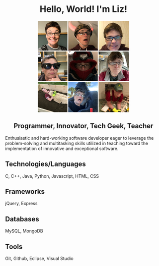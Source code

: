 <!--
**elaverty/elaverty** is a ✨ _special_ ✨ repository because its `README.md` (this file) appears on your GitHub profile.
-->

<h1 align="center">Hello, World!  I'm Liz!</h1>

<p align="center">
  <img src = "https://github.com/elaverty/elaverty/blob/main/images/lizGrid.jpeg" width = "300" height = "300" align = "center">
  <h2 align="center">Programmer, Innovator, Tech Geek, Teacher</h2>
</p>

Enthusiastic and hard-working software developer eager to leverage the problem-solving and multitasking skills utilized in teaching toward the implementation of innovative and exceptional software.

## Technologies/Languages
C, C++, Java, Python, Javascript, HTML, CSS

## Frameworks
jQuery, Express

## Databases
MySQL, MongoDB

## Tools
Git, Github, Eclipse, Visual Studio





